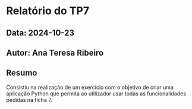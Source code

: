 # Relatório do TP7
## Data: 2024-10-23
## Autor: Ana Teresa Ribeiro

## Resumo
Consistiu na realização de um exercício com o objetivo de criar uma aplicação Python que permita ao utilizador usar todas as funcionalidades pedidas na ficha 7.
